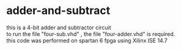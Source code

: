 # adder-and-subtract

this is a 4-bit adder and subtractor circuit \
to run the file "four-sub.vhd" , the file "four-adder.vhd" is required.\
this code was performed on spartan 6 fpga using Xilinx ISE 14.7
